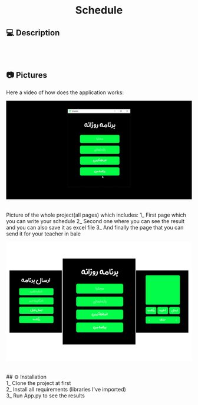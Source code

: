 <h1 align="center">
    Schedule
</h1>

## 💻 Description<br>

<br>
<br>

## 📷 Pictures<br>
Here a video of how does the application works:
<br>
<p align="center">
    <img src="https://github.com/AryaAshouri/Schedule/blob/master/Sources/Video.gif">
</p>
<br>
Picture of the whole project(all pages) which includes:
1_ First page which you can write your schedule
2_ Second one where you can see the result and you can also save it as excel file
3_ And finally the page that you can send it for your teacher in bale
<br>
<p align="center">
    <img src="https://github.com/AryaAshouri/Schedule/blob/master/Sources/Final.PNG">
</p>
<br>
## ⚙️ Installation<br>
1_ Clone the project at first<br>
2_ Install all requirements (libraries I've imported)<br>
3_ Run App.py to see the results<br>
<br>
